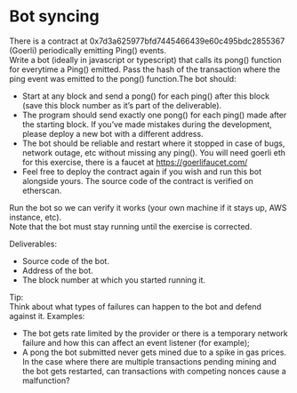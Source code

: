 # Bot syncing

There is a contract at 0x7d3a625977bfd7445466439e60c495bdc2855367 (Goerli) periodically emitting Ping() events.  
Write a bot (ideally in javascript or typescript) that calls its pong() function for everytime a Ping() emitted. Pass the hash of the transaction where the ping event was emitted to the pong() function.The bot should:
- Start at any block and send a pong() for each ping() after this block (save this block number as it’s part of the deliverable).
- The program should send exactly one pong() for each ping() made after the starting block. If you’ve made mistakes during the development, please deploy a new bot with a different address.
- The bot should be reliable and restart where it stopped in case of bugs, network outage, etc without missing any ping().
You will need goerli eth for this exercise, there is a faucet at https://goerlifaucet.com/
- Feel free to deploy the contract again if you wish and run this bot alongside yours. The source code of the contract is verified on etherscan.


Run the bot so we can verify it works (your own machine if it stays up, AWS instance, etc).  
Note that the bot must stay running until the exercise is corrected.  

Deliverables:  
- Source code of the bot.
- Address of the bot.
- The block number at which you started running it.

Tip:  
Think about what types of failures can happen to the bot and defend against it. Examples:  
- The bot gets rate limited by the provider or there is a temporary network failure and how this can affect an event listener (for example);
- A pong the bot submitted never gets mined due to a spike in gas prices. In the case where there are multiple transactions pending mining and the bot gets restarted, can transactions with competing nonces cause a malfunction?  
